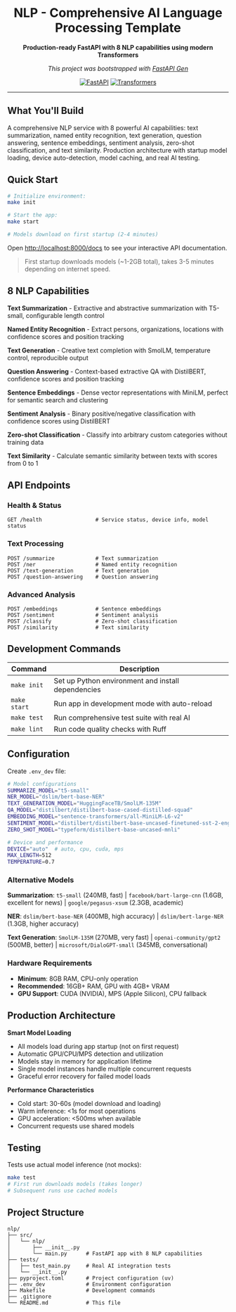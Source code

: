 <div align="center">

# NLP - Comprehensive AI Language Processing Template

**Production-ready FastAPI with 8 NLP capabilities using modern Transformers**

*This project was bootstrapped with [FastAPI Gen](https://github.com/mirpo/fastapi-gen)*

[![FastAPI](https://img.shields.io/badge/FastAPI-0.104+-green.svg)](https://fastapi.tiangolo.com)
[![Transformers](https://img.shields.io/badge/🤗%20Transformers-4.0+-orange.svg)](https://huggingface.co/transformers)

</div>

---

## What You'll Build

A comprehensive NLP service with 8 powerful AI capabilities: text summarization, named entity recognition, text generation, question answering, sentence embeddings, sentiment analysis, zero-shot classification, and text similarity. Production architecture with startup model loading, device auto-detection, model caching, and real AI testing.

## Quick Start

```bash
# Initialize environment:
make init

# Start the app:
make start

# Models download on first startup (2-4 minutes)
```

Open [http://localhost:8000/docs](http://localhost:8000/docs) to see your interactive API documentation.

> First startup downloads models (~1-2GB total), takes 3-5 minutes depending on internet speed.

## 8 NLP Capabilities

**Text Summarization** - Extractive and abstractive summarization with T5-small, configurable length control

**Named Entity Recognition** - Extract persons, organizations, locations with confidence scores and position tracking

**Text Generation** - Creative text completion with SmolLM, temperature control, reproducible output

**Question Answering** - Context-based extractive QA with DistilBERT, confidence scores and position tracking

**Sentence Embeddings** - Dense vector representations with MiniLM, perfect for semantic search and clustering

**Sentiment Analysis** - Binary positive/negative classification with confidence scores using DistilBERT

**Zero-shot Classification** - Classify into arbitrary custom categories without training data

**Text Similarity** - Calculate semantic similarity between texts with scores from 0 to 1

## API Endpoints

### Health & Status
```http
GET /health                 # Service status, device info, model status
```

### Text Processing
```http
POST /summarize             # Text summarization
POST /ner                   # Named entity recognition
POST /text-generation       # Text generation
POST /question-answering    # Question answering
```

### Advanced Analysis
```http
POST /embeddings            # Sentence embeddings
POST /sentiment             # Sentiment analysis
POST /classify              # Zero-shot classification
POST /similarity            # Text similarity
```

## Development Commands

| Command      | Description                                        |
| ------------ | -------------------------------------------------- |
| `make init`  | Set up Python environment and install dependencies |
| `make start` | Run app in development mode with auto-reload       |
| `make test`  | Run comprehensive test suite with real AI          |
| `make lint`  | Run code quality checks with Ruff                  |

## Configuration

Create `.env_dev` file:
```bash
# Model configurations
SUMMARIZE_MODEL="t5-small"
NER_MODEL="dslim/bert-base-NER"
TEXT_GENERATION_MODEL="HuggingFaceTB/SmolLM-135M"
QA_MODEL="distilbert/distilbert-base-cased-distilled-squad"
EMBEDDING_MODEL="sentence-transformers/all-MiniLM-L6-v2"
SENTIMENT_MODEL="distilbert/distilbert-base-uncased-finetuned-sst-2-english"
ZERO_SHOT_MODEL="typeform/distilbert-base-uncased-mnli"

# Device and performance
DEVICE="auto"  # auto, cpu, cuda, mps
MAX_LENGTH=512
TEMPERATURE=0.7
```

### Alternative Models

**Summarization**: `t5-small` (240MB, fast) | `facebook/bart-large-cnn` (1.6GB, excellent for news) | `google/pegasus-xsum` (2.3GB, academic)

**NER**: `dslim/bert-base-NER` (400MB, high accuracy) | `dslim/bert-large-NER` (1.3GB, higher accuracy)

**Text Generation**: `SmolLM-135M` (270MB, very fast) | `openai-community/gpt2` (500MB, better) | `microsoft/DialoGPT-small` (345MB, conversational)

### Hardware Requirements

- **Minimum**: 8GB RAM, CPU-only operation
- **Recommended**: 16GB+ RAM, GPU with 4GB+ VRAM
- **GPU Support**: CUDA (NVIDIA), MPS (Apple Silicon), CPU fallback

## Production Architecture

**Smart Model Loading**
- All models load during app startup (not on first request)
- Automatic GPU/CPU/MPS detection and utilization
- Models stay in memory for application lifetime
- Single model instances handle multiple concurrent requests
- Graceful error recovery for failed model loads

**Performance Characteristics**
- Cold start: 30-60s (model download and loading)
- Warm inference: <1s for most operations
- GPU acceleration: <500ms when available
- Concurrent requests use shared models

## Testing

Tests use actual model inference (not mocks):

```bash
make test
# First run downloads models (takes longer)
# Subsequent runs use cached models
```

## Project Structure

```
nlp/
├── src/
│   └── nlp/
│       ├── __init__.py
│       └── main.py      # FastAPI app with 8 NLP capabilities
├── tests/
│   ├── test_main.py     # Real AI integration tests
│   └── __init__.py
├── pyproject.toml       # Project configuration (uv)
├── .env_dev             # Environment configuration
├── Makefile             # Development commands
├── .gitignore
└── README.md            # This file
```
